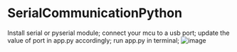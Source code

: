 # SerialCommunicationPython

Install serial or pyserial module;
connect your mcu to a usb port;
update the value of port in app.py accordingly;
run app.py in terminal;
![image](https://user-images.githubusercontent.com/91630937/205649419-9b210f7e-6cbc-4d75-bcce-f1c48581fc62.png)
